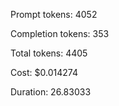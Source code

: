 Prompt tokens: 4052

Completion tokens: 353

Total tokens: 4405

Cost: $0.014274

Duration: 26.83033

